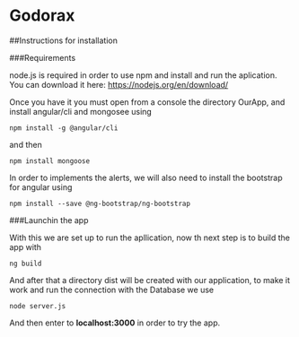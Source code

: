 # Godorax
##Instructions for installation


###Requirements

node.js is required in order to use npm and install and run the aplication.
You can download it here: https://nodejs.org/en/download/

Once you have it you must open from a console the directory OurApp, and install angular/cli and mongosee using

`npm install -g @angular/cli`

and then

`npm install mongoose`

In order to implements the alerts, we will also need to install the bootstrap for angular using

`npm install --save @ng-bootstrap/ng-bootstrap`

###Launchin the app

With this we are set up to run the apllication, now th next step is to build the app with

`ng build`

And after that a directory dist will be created with our application, to make it work and run the connection with the Database we use

`node server.js`

And then enter to **localhost:3000** in order to try the app.
